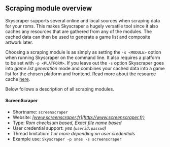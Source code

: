 ## Scraping module overview
Skyscraper supports several online and local sources when scraping data for your roms. This makes Skyscraper a hugely versatile tool since it also caches any resources that are gathered from any of the modules. The cached data can then be used to generate a game list and composite artwork later.

Choosing a scraping module is as simply as setting the `-s <MODULE>` option when running Skyscraper on the command line. It also requires a platform to be set with `-p <PLATFORM>`. If you leave out the `-s` option Skyscraper goes into *game list generation* mode and combines your cached data into a game list for the chosen platform and frontend. Read more about the resource cache [here](CACHE.md).

Below follows a description of all scraping modules.

#### ScreenScraper
* Shortname: `screenscraper`
* Website: *[www.screenscraper.fr](http://www.screenscraper.fr)*
* Type: *Rom checksum based, Exact file name based*
* User credential support: *yes (`userid:passwd`)*
* Thread limitation: *1 or more depending on user credentials*
* Example use: `Skyscraper -p snes -s screenscraper`
